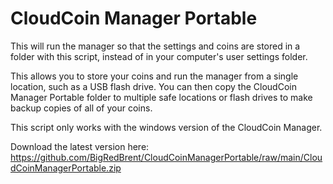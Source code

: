 # CloudCoin Manager Portable

This will run the manager so that the settings and coins are stored in a folder with this script, instead of in your computer's user settings folder.

This allows you to store your coins and run the manager from a single location, such as a USB flash drive.
You can then copy the CloudCoin Manager Portable folder to multiple safe locations or flash drives to make backup copies of all of your coins.

This script only works with the windows version of the CloudCoin Manager.

Download the latest version here:
https://github.com/BigRedBrent/CloudCoinManagerPortable/raw/main/CloudCoinManagerPortable.zip

